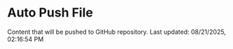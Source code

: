 # Auto Push File

Content that will be pushed to GitHub repository.
Last updated: 08/21/2025, 02:16:54 PM